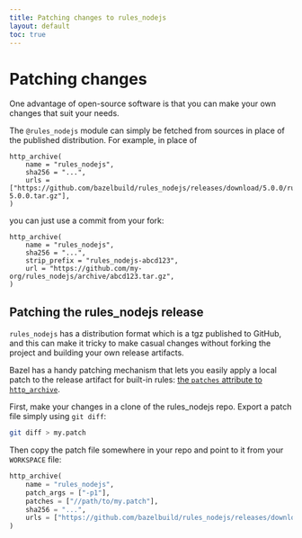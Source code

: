 ```yaml
---
title: Patching changes to rules_nodejs
layout: default
toc: true
---
```


# Patching changes

One advantage of open-source software is that you can make your own changes that suit your needs.

The `@rules_nodejs` module can simply be fetched from sources in place of the published distribution.
For example, in place of

```starlark
http_archive(
    name = "rules_nodejs",
    sha256 = "...",
    urls = ["https://github.com/bazelbuild/rules_nodejs/releases/download/5.0.0/rules_nodejs-5.0.0.tar.gz"],
)
```

you can just use a commit from your fork:

```starlark
http_archive(
    name = "rules_nodejs",
    sha256 = "...",
    strip_prefix = "rules_nodejs-abcd123",
    url = "https://github.com/my-org/rules_nodejs/archive/abcd123.tar.gz",
)
```

## Patching the rules_nodejs release

`rules_nodejs` has a distribution format which is a tgz published to GitHub, and this can make it tricky to make casual changes without forking the project and building your own release artifacts.

Bazel has a handy patching mechanism that lets you easily apply a local patch to the release artifact for built-in rules: [the `patches` attribute to `http_archive`](https://docs.bazel.build/versions/master/repo/http.html#attributes).

First, make your changes in a clone of the rules_nodejs repo. Export a patch file simply using `git diff`:

```sh
git diff > my.patch
```

Then copy the patch file somewhere in your repo and point to it from your `WORKSPACE` file:

```python
http_archive(
    name = "rules_nodejs",
    patch_args = ["-p1"],
    patches = ["//path/to/my.patch"],
    sha256 = "...",
    urls = ["https://github.com/bazelbuild/rules_nodejs/releases/download/5.0.0/rules_nodejs-5.0.0.tar.gz"],
)
```
